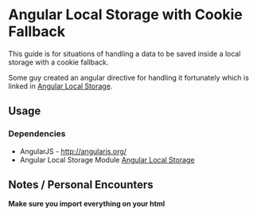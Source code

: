 Angular Local Storage with Cookie Fallback
==========================================

This guide is for situations of handling a data to be saved inside a local
storage with a cookie fallback.

Some guy created an angular directive for handling it fortunately which is
linked in [Angular Local Storage](https://github.com/grevory).

## Usage

### Dependencies

* AngularJS - http://angularjs.org/
* Angular Local Storage Module [Angular Local Storage](https://github.com/grevory)

## Notes / Personal Encounters

**Make sure you import everything on your html**

